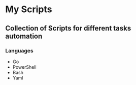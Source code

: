# My Scripts

## Collection of Scripts for different tasks automation

### Languages

* Go
* PowerShell
* Bash
* Yaml